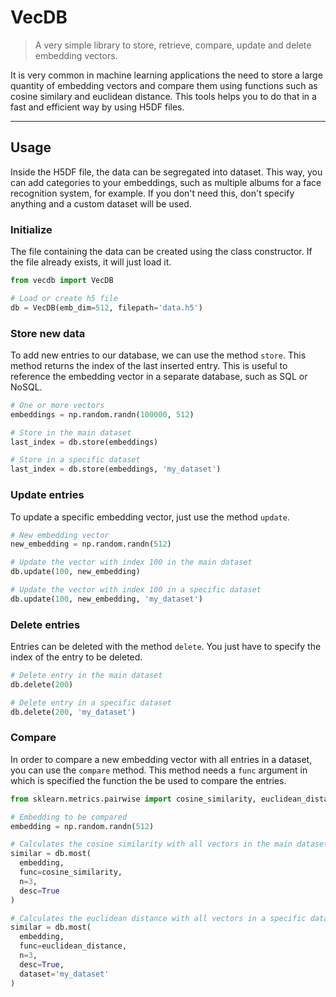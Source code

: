 # VecDB
> A very simple library to store, retrieve, compare, update and delete embedding vectors.

It is very common in machine learning applications the need to store a large quantity of embedding vectors and compare them using functions such as cosine similary and euclidean distance. This tools helps you to do that in a fast and efficient way by using H5DF files.

---
## Usage
Inside the H5DF file, the data can be segregated into dataset. This way, you can add categories to your embeddings, such as multiple albums for a face recognition system, for example. If you don't need this, don't specify anything and a custom dataset will be used.

### Initialize
The file containing the data can be created using the class constructor. If the file already exists, it will just load it.

```python
from vecdb import VecDB

# Load or create h5 file
db = VecDB(emb_dim=512, filepath='data.h5')
```

### Store new data
To add new entries to our database, we can use the method `store`. This method returns the index of the last inserted entry. This is useful to reference the embedding vector in a separate database, such as SQL or NoSQL.

```python
# One or more vectors
embeddings = np.random.randn(100000, 512)

# Store in the main dataset
last_index = db.store(embeddings)

# Store in a specific dataset
last_index = db.store(embeddings, 'my_dataset')
```

### Update entries
To update a specific embedding vector, just use the method `update`.

```python
# New embedding vector
new_embedding = np.random.randn(512)

# Update the vector with index 100 in the main dataset
db.update(100, new_embedding)

# Update the vector with index 100 in a specific dataset
db.update(100, new_embedding, 'my_dataset')
```

### Delete entries
Entries can be deleted with the method `delete`. You just have to specify the index of the entry to be deleted.

```python
# Delete entry in the main dataset
db.delete(200)

# Delete entry in a specific dataset
db.delete(200, 'my_dataset')
```

### Compare
In order to compare a new embedding vector with all entries in a dataset, you can use the `compare` method. This method needs a `func` argument in which is specified the function the be used to compare the entries.

```python
from sklearn.metrics.pairwise import cosine_similarity, euclidean_distance

# Embedding to be compared
embedding = np.random.randn(512)

# Calculates the cosine similarity with all vectors in the main dataset
similar = db.most(
  embedding,
  func=cosine_similarity,
  n=3,
  desc=True
)

# Calculates the euclidean distance with all vectors in a specific dataset
similar = db.most(
  embedding,
  func=euclidean_distance,
  n=3,
  desc=True,
  dataset='my_dataset'
)
```